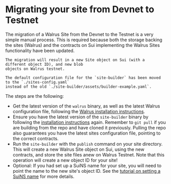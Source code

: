# Migrating your site from Devnet to Testnet

The migration of a Walrus Site from the Devnet to the Testnet is a very simple manual process.
This is required because both the storage backing the sites (Walrus) and the contracts on Sui
implementing the Walrus Sites functionality have been updated.

``` admonish tip
The migration will result in a new Site object on Sui (with a different object ID), and new blob
objects on Walrus testnet.
```

``` admonish danger title="New default configuration path"
The default configuration file for the `site-builder` has been moved to the `./sites-config.yaml`
instead of the old `./site-builder/assets/builder-example.yaml`.
```

The steps are the following:

- Get the latest version of the `walrus` binary, as well as the latest Walrus
  configuration file, following the [Walrus installation
  instructions](../usage/setup.md).
- Ensure you have the latest version of the `site-builder` binary by following the [installation
  instructions](./tutorial-install.md) again. Remember to `git pull` if you are building from the
  repo and have cloned it previously. Pulling the repo also guarantees you have the latest
  sites configuration file, pointing to the correct contracts.
- Run the `site-builder` with the `publish` command on your site directory. This will create a new
  Walrus Site object on Sui, using the new contracts, and store the site files anew on Walrus
  Testnet. Note that this operation will create a new object ID for your site!
- Optional: If you had set up a SuiNS name for your site, you will need to point the name to the new
  site's object ID. See the [tutorial on setting a SuiNS name](./tutorial-suins.md) for more
  details.
